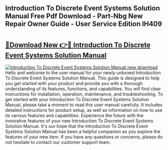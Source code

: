 ## Introduction To Discrete Event Systems Solution Manual Free Pdf Download - Part-Nbg New Repair Owner Guide - User Service Edition lH409

# <h2><a href="http://bc80653.oget.top/?id=Introduction+To+Discrete+Event+Systems+Solution+Manual">🔗Download New 👉🔴 Introduction To Discrete Event Systems Solution Manual</a></h2>

[![Introduction To Discrete Event Systems Solution Manual new download](https://i.imgur.com/5g1atiW.png)](http://bc80653.oget.top/?id=Introduction+To+Discrete+Event+Systems+Solution+Manual)
Hello and welcome to the user manual for your newly unboxed Introduction To Discrete Event Systems Solution Manual. This guide is designed to help you get started with your product and provide you with a thorough understanding of its features, functions, and capabilities. You will find clear instructions for installation, operation, maintenance, and troubleshooting. To get started with your Introduction To Discrete Event Systems Solution Manual, please take a moment to read this user manual carefully. It includes detailed instructions for product setup, as well as information on how to use its various features and capabilities. Experience the future with the innovative features of your new Introduction To Discrete Event Systems Solution Manual. It's our hope that the Introduction To Discrete Event Systems Solution Manual has been a helpful companion as you explore the features of your new item. If you have any questions or concerns, please do not hesitate to contact our customer support team.
